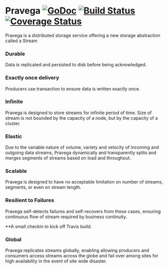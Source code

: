 # Pravega [![GoDoc](https://godoc.org/github.com/emccode/pravega?status.svg)](http://godoc.org/github.com/emccode/pravega) [![Build Status](https://travis-ci.com/emccode/pravega.svg?token=qhH3WLZqyhzViixpn6ZT&branch=master)](https://travis-ci.com/emccode/pravega) [![Coverage Status](http://coveralls.io/repos/emccode/pravega/badge.svg?branch=master&service=github&i=3)](https://coveralls.io/github/emccode/pravega?branch=master)

Pravega is a distributed storage service offering a new storage abstraction called a Stream

### **Durable**
Data is replicated and persisted to disk before being acknowledged.

### **Exactly once delivery**
Producers use transaction to ensure data is written exactly once. 

### **Infinite**
Pravega is designed to store streams for infinite period of time. Size of stream is not bounded by the capacity of a node, but by the capacity of a cluster.

### **Elastic** 
Due to the variable nature of volume, variety and velocity of incoming and outgoing data streams, Pravega dynamically and transparently splits and merges segments of streams based on load and throughout. 

### **Scalable**
Pravega is designed to have no acceptable limitation on number of streams, segments, or even on stream length.

### **Resilient to Failures**
Pravega self-detects failures and self-recovers from these cases, ensuring continuous flow of stream required by business continuity.

**A small checkin to kick off Travis build.
### **Global**
Pravega replicates streams globally, enabling allowing producers and consumers access streams across the globe and fail over among sites for high availability in the event of site wide disaster.
